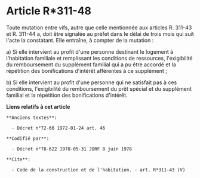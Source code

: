 # Article R*311-48

Toute mutation entre vifs, autre que celle mentionnée aux articles R. 311-43 et R. 311-44 a, doit être signalée au préfet
dans le délai de trois mois qui suit l'acte la constatant. Elle entraîne, à compter de la mutation : 

a) Si elle intervient au profit d'une personne destinant le logement à l'habitation familiale et remplissant les conditions
de ressources, l'exigibilité du remboursement du supplément familial qui a pu être accordé et la répétition des bonifications
d'intérêt afférentes à ce supplément ; 

b) Si elle intervient au profit d'une personne qui ne satisfait pas à ces conditions, l'exigibilité du remboursement du prêt
spécial et du supplément familial et la répétition des bonifications d'intérêt.

**Liens relatifs à cet article**

	**Anciens textes**:

	  - Décret n°72-66 1972-01-24 art. 46

	**Codifié par**:

	  - Décret n°78-622 1978-05-31 JORF 8 juin 1978

	**Cite**:

	  - Code de la construction et de l'habitation. - art. R*311-43 (V)
